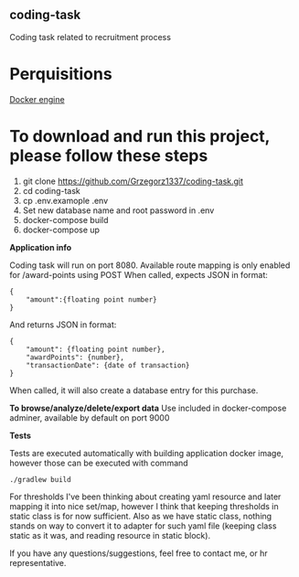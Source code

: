 ## coding-task
Coding task related to recruitment process

# Perquisitions
[Docker engine](https://www.docker.com/products/docker-desktop/)

# To download and run this project, please follow these steps

1. git clone https://github.com/Grzegorz1337/coding-task.git
2. cd coding-task
3. cp .env.examople .env
4. Set new database name and root password in .env
5. docker-compose build
6. docker-compose up

**Application info**

Coding task will run on port 8080. Available route mapping is only enabled for /award-points using POST
When called, expects JSON in format:

```
{
    "amount":{floating point number}
}
```

And returns JSON in format:
```
{
    "amount": {floating point number}, 
    "awardPoints": {number},
    "transactionDate": {date of transaction}
}
```

When called, it will also create a database entry for this purchase.

**To browse/analyze/delete/export data**
Use included in docker-compose adminer, available by default on port 9000

**Tests**

Tests are executed automatically with building application docker image, however those can be executed
with command
```
./gradlew build
```


For thresholds I've been thinking about creating yaml resource and later mapping it into
nice set/map, however I think that keeping thresholds in static class is for now sufficient.
Also as we have static class, nothing stands on way to convert it to adapter for such yaml
file (keeping class static as it was, and reading resource in static block).

If you have any questions/suggestions, feel free to contact me, or hr representative.